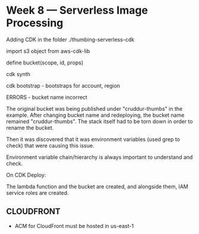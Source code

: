 # Week 8 — Serverless Image Processing

Adding CDK in the folder ./thumbing-serverless-cdk

import s3 object from aws-cdk-lib

define bucket(scope, id, props)

cdk synth

cdk bootstrap - bootstraps for account, region


ERRORS - bucket name incorrect

The original bucket was being published under "cruddur-thumbs" in the example. After changing bucket name and redeploying, the bucket name remained "cruddur-thumbs". The stack itself had to be torn down in order to rename the bucket.

Then it was discovered that it was environment variables (used grep to check) that were causing this issue.

Environment variable chain/hierarchy is always important to understand and check.

On CDK Deploy:

The lambda function and the bucket are created, and alongside them, IAM service roles are created.



## CLOUDFRONT

- ACM for CloudFront must be hosted in us-east-1
